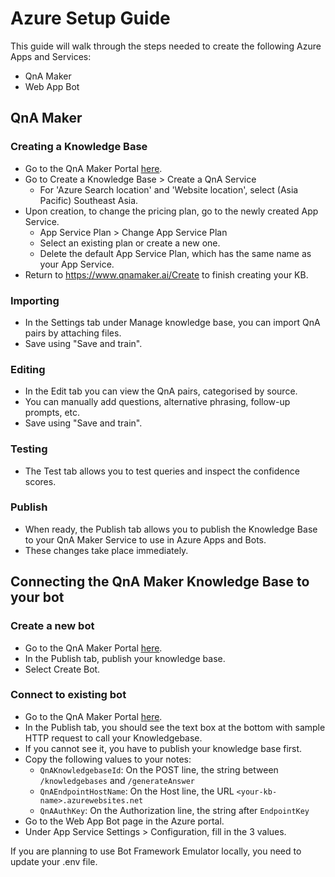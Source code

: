 # Azure Setup Guide

This guide will walk through the steps needed to create the following Azure Apps and Services:
- QnA Maker
- Web App Bot

## QnA Maker

### Creating a Knowledge Base

- Go to the QnA Maker Portal [here](https://www.qnamaker.ai/).
- Go to Create a Knowledge Base > Create a QnA Service
	- For 'Azure Search location' and 'Website location', select (Asia Pacific) Southeast Asia.
- Upon creation, to change the pricing plan, go to the newly created App Service.
	- App Service Plan > Change App Service Plan
	- Select an existing plan or create a new one.
	- Delete the default App Service Plan, which has the same name as your App Service.
- Return to https://www.qnamaker.ai/Create to finish creating your KB.

### Importing

- In the Settings tab under Manage knowledge base, you can import QnA pairs by attaching files.
- Save using "Save and train".

### Editing

- In the Edit tab you can view the QnA pairs, categorised by source.
- You can manually add questions, alternative phrasing, follow-up prompts, etc.
- Save using "Save and train".

### Testing

- The Test tab allows you to test queries and inspect the confidence scores.

### Publish

- When ready, the Publish tab allows you to publish the Knowledge Base to your QnA Maker Service to use in Azure Apps and Bots.
- These changes take place immediately.

## Connecting the QnA Maker Knowledge Base to your bot

### Create a new bot

- Go to the QnA Maker Portal [here](https://www.qnamaker.ai/).
- In the Publish tab, publish your knowledge base.
- Select Create Bot.

### Connect to existing bot

- Go to the QnA Maker Portal [here](https://www.qnamaker.ai/).
- In the Publish tab, you should see the text box at the bottom with sample HTTP request to call your Knowledgebase.
- If you cannot see it, you have to publish your knowledge base first.
- Copy the following values to your notes:
	- `QnAKnowledgebaseId`: On the POST line, the string between `/knowledgebases` and `/generateAnswer`
	- `QnAEndpointHostName`: On the Host line, the URL `<your-kb-name>.azurewebsites.net`
	- `QnAAuthKey`: On the Authorization line, the string after `EndpointKey`
- Go to the Web App Bot page in the Azure portal.
- Under App Service Settings > Configuration, fill in the 3 values.

If you are planning to use Bot Framework Emulator locally, you need to update your .env file.
